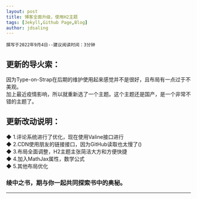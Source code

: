 ```yaml
---
layout: post
title: 博客全面升级，使用H2主题
tags: [Jekyll,Github Page,Blog]
author: jdsaling
---
```

~~~
撰写于2022年9月4日--建议阅读时间：3分钟
~~~

## 更新的导火索：
因为Type-on-Strap在后期的维护使用起来感觉并不是很好，且布局有一点过于不美观。  
加上最近疫情影响，所以就重新选了一个主题。这个主题还是国产，是一个非常不错的主题了。

## 更新改动说明：
◆ 1.评论系统进行了优化，现在使用Valine接口进行  
◆ 2.CDN使用朋友的链接接口，因为GitHub读取也太慢了()  
◆ 3.布局全面调整，H2主题主张简洁大方和方便快捷  
◆ 4.加入MathJax属性，数学公式  
◆ 5.其他布局优化  

### 绫中之书，期与你一起共同探索书中的奥秘。
---